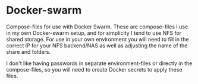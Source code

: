 # Docker-swarm
 Compose-files for use with Docker Swarm. 
 These are compose-files I use in my own Docker-swarm setup, and for simplicity I tend to use NFS for shared storage. For use in your own environment you will need to fill in the correct IP for your NFS backend/NAS as well as adjusting the name of the share and folders.

 I don't like having passwords in separate environment-files or directly in the compose-files, so you will need to create Docker secrets to apply these files.
